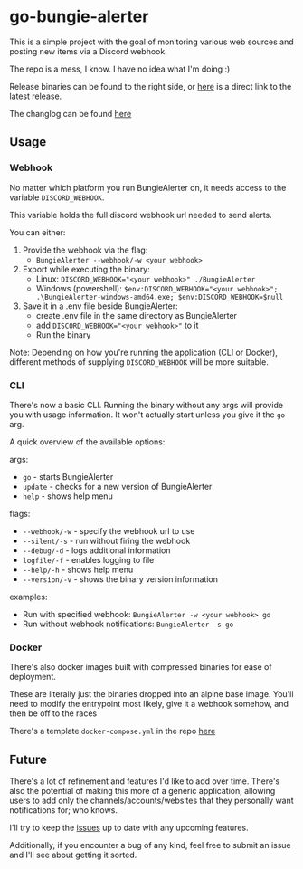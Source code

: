 # go-bungie-alerter

This is a simple project with the goal of monitoring various web sources and posting new items via a Discord webhook.

The repo is a mess, I know. I have no idea what I'm doing :)

Release binaries can be found to the right side, or [here](https://github.com/OverlyDev/go-bungie-alerter/releases/latest) is a direct link to the latest release.

The changlog can be found [here](https://github.com/OverlyDev/go-bungie-alerter/blob/master/CHANGELOG.md)

## Usage

### Webhook
No matter which platform you run BungieAlerter on, it needs access to the variable `DISCORD_WEBHOOK`.

This variable holds the full discord webhook url needed to send alerts.

You can either:
1. Provide the webhook via the flag:
    - `BungieAlerter --webhook/-w <your webhook>`
2. Export while executing the binary:
    - Linux: `DISCORD_WEBHOOK="<your webhook>" ./BungieAlerter`
    - Windows (powershell): `$env:DISCORD_WEBHOOK="<your webhook>"; .\BungieAlerter-windows-amd64.exe; $env:DISCORD_WEBHOOK=$null`
3. Save it in a .env file beside BungieAlerter:
    - create .env file in the same directory as BungieAlerter
    - add `DISCORD_WEBHOOK="<your webhook>"` to it
    - Run the binary

Note: Depending on how you're running the application (CLI or Docker), different methods of supplying `DISCORD_WEBHOOK` will be more suitable.

### CLI
There's now a basic CLI. Running the binary without any args will provide you with usage information. It won't actually start unless you give it the `go` arg.

A quick overview of the available options:

args:
- `go`      - starts BungieAlerter
- `update`  - checks for a new version of BungieAlerter
- `help`    - shows help menu

flags:
- `--webhook/-w`    - specify the webhook url to use
- `--silent/-s`     - run without firing the webhook
- `--debug/-d`      - logs additional information
- `logfile/-f`      - enables logging to file
- `--help/-h`       - shows help menu
- `--version/-v`    - shows the binary version information 

examples:
- Run with specified webhook: `BungieAlerter -w <your webhook> go`
- Run without webhook notifications: `BungieAlerter -s go`


### Docker
There's also docker images built with compressed binaries for ease of deployment.

These are literally just the binaries dropped into an alpine base image. You'll need to modify the entrypoint most likely, give it a webhook somehow, and then be off to the races

There's a template `docker-compose.yml` in the repo [here](https://github.com/OverlyDev/go-bungie-alerter/blob/master/docker-compose.yml)

## Future
There's a lot of refinement and features I'd like to add over time. There's also the potential of making this more of a generic application, allowing users to add only the channels/accounts/websites that they personally want notifications for; who knows.

I'll try to keep the [issues](https://github.com/OverlyDev/go-bungie-alerter/issues) up to date with any upcoming features.

Additionally, if you encounter a bug of any kind, feel free to submit an issue and I'll see about getting it sorted.
